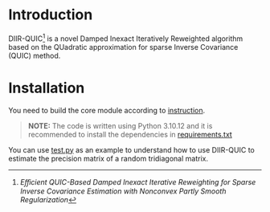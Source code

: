 # Introduction

DIIR-QUIC[^ref] is a novel Damped Inexact Iteratively Reweighted algorithm based on the QUadratic approximation for sparse Inverse Covariance (QUIC) method.

# Installation

You need to build the core module according to [instruction](/diir_quic/core/README.md).

> **NOTE:** The code is written using Python 3.10.12 and it is recommended to install the dependencies in [requirements.txt](requirements.txt)

You can use [test.py](test.py) as an example to understand how to use DIIR-QUIC to estimate the precision matrix of a random tridiagonal matrix.

[^ref]: _Eﬀicient QUIC-Based Damped Inexact Iterative Reweighting for Sparse Inverse Covariance Estimation with Nonconvex Partly Smooth Regularization_
